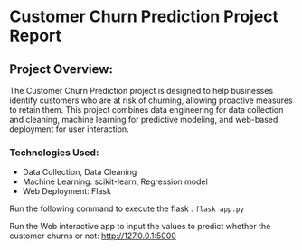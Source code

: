 
# Customer Churn Prediction Project Report

## Project Overview:

The Customer Churn Prediction project is designed to help businesses identify customers who are at risk of churning, allowing proactive measures to retain them. This project combines data engineering for data collection and cleaning, machine learning for predictive modeling, and web-based deployment for user interaction.

### Technologies Used:

- Data Collection, Data Cleaning
- Machine Learning: scikit-learn, Regression model
- Web Deployment: Flask


Run the following command to execute the flask : `flask app.py`

Run the Web interactive app to input the values to predict whether the customer churns or not: http://127.0.0.1:5000


